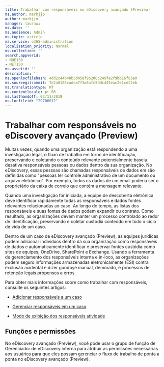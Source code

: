 ```yaml
---
title: Trabalhar com responsáveis no eDiscovery avançado (Preview)
ms.author: markjjo
author: markjjo
manager: laurawi
ms.date: ''
ms.audience: Admin
ms.topic: article
ms.service: o365-administration
localization_priority: Normal
ms.collection: ''
search.appverid:
- MOE150
- MET150
ms.assetid: ''
description: ''
ms.openlocfilehash: 4dd2c44b40b5d458f9b200c249fe2f9bb16f83e0
ms.sourcegitcommit: 7e2a0185cadea7f3a6afc5ddc445eac2e1ce22eb
ms.translationtype: MT
ms.contentlocale: pt-BR
ms.lasthandoff: 02/11/2019
ms.locfileid: "29706012"
---
```

# <a name="work-with-custodians-in-advanced-ediscovery-preview"></a>Trabalhar com responsáveis no eDiscovery avançado (Preview)

Muitas vezes, quando uma organização está respondendo a uma investigação legal, o fluxo de trabalho em torno de identificação, preservando e coletando o conteúdo relevante potencialmente baseia desativa responsáveis pessoas ou dados dentro da sua organização. No eDiscovery, essas pessoas são chamadas responsáveis de dados em são definidas como "pessoas ter controle administrativo de um documento ou arquivo eletrônico". Por exemplo, todos os dados de um email poderia ser o proprietário da caixa de correio que contém a mensagem relevante.  

Quando uma investigação for iniciada, a equipe de descoberta eletrônica deve identificar rapidamente todas as responsáveis e dados fontes relevantes relacionadas ao caso. Ao longo do tempo, as listas dos responsáveis e suas fontes de dados podem expandir ou contrato. Como resultado, as organizações devem manter um processo controlado ao redor de identificação, preservando e coletar custódia conteúdo em todo o ciclo de vida de um caso.

Dentro de um caso de eDiscovery avançado (Preview), as equipes jurídicas podem adicionar indivíduos dentro da sua organização como responsáveis de dados e automaticamente identificar e preservar fontes custódia como sites de equipes, OneDrive, SharePoint e Exchange. Usando a ferramenta de gerenciamento dos responsáveis interna e in-loco, as organizações podem seguro informações armazenadas eletronicamente (ESI) contra exclusão acidental e dizer goodbye manual, demorado, e processos de retenção legais propensos a erros. 

Para obter mais informações sobre como trabalhar com responsáveis, consulte os seguintes artigos: 

- [Adicionar responsáveis a um caso](add-custodians-to-case.md)

- [Gerenciar responsáveis em um caso](manage-new-custodians.md)

- [Modo de exibição dos responsáveis atividade](view-custodian-activity.md)

## <a name="roles-and-permissions"></a>Funções e permissões

No eDiscovery avançado (Preview), você pode usar o grupo de função de Gerenciador de eDiscovery interna para atribuir as permissões necessárias aos usuários para que eles possam gerenciar o fluxo de trabalho de ponta a ponta no eDiscovery avançado (Preview).
